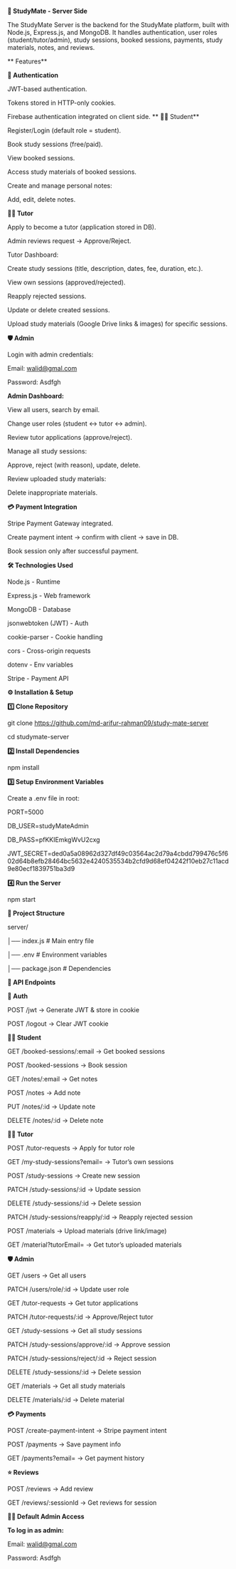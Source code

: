 **📘 StudyMate - Server Side**

The StudyMate Server is the backend for the StudyMate platform, built with Node.js, Express.js, and MongoDB.
It handles authentication, user roles (student/tutor/admin), study sessions, booked sessions, payments, study materials, notes, and reviews.

** Features**

**🔑 Authentication**

JWT-based authentication.

Tokens stored in HTTP-only cookies.

Firebase authentication integrated on client side.
**
👨‍🎓 Student**

Register/Login (default role = student).

Book study sessions (free/paid).

View booked sessions.

Access study materials of booked sessions.

Create and manage personal notes:

Add, edit, delete notes.

**👨‍🏫 Tutor**

Apply to become a tutor (application stored in DB).

Admin reviews request → Approve/Reject.

Tutor Dashboard:

Create study sessions (title, description, dates, fee, duration, etc.).

View own sessions (approved/rejected).

Reapply rejected sessions.

Update or delete created sessions.

Upload study materials (Google Drive links & images) for specific sessions.

**🛡️ Admin**

Login with admin credentials:

Email: walid@gmal.com

Password: Asdfgh


**Admin Dashboard:**

View all users, search by email.

Change user roles (student ↔ tutor ↔ admin).

Review tutor applications (approve/reject).

Manage all study sessions:

Approve, reject (with reason), update, delete.

Review uploaded study materials:

Delete inappropriate materials.


**💳 Payment Integration**

Stripe Payment Gateway integrated.

Create payment intent → confirm with client → save in DB.

Book session only after successful payment.


**🛠️ Technologies Used**

Node.js - Runtime

Express.js - Web framework

MongoDB - Database

jsonwebtoken (JWT) - Auth

cookie-parser - Cookie handling

cors - Cross-origin requests

dotenv - Env variables

Stripe - Payment API

**⚙️ Installation & Setup**

**1️⃣ Clone Repository**

git clone https://github.com/md-arifur-rahman09/study-mate-server

cd studymate-server

**2️⃣ Install Dependencies**

npm install

**3️⃣ Setup Environment Variables**

Create a .env file in root:

PORT=5000

DB_USER=studyMateAdmin

DB_PASS=pfKKIEmkgWvU2cxg

JWT_SECRET=ded0a5a08962d327df49c03564ac2d79a4cbdd799476c5f602d64b8efb28464bc5632e4240535534b2cfd9d68ef04242f10eb27c11acd9e80ecf1839751ba3d9


**4️⃣ Run the Server**

npm start

**📂 Project Structure**

server/

│── index.js        # Main entry file

│── .env            # Environment variables

│── package.json    # Dependencies


**🔗 API Endpoints**

**🔑 Auth**

POST /jwt → Generate JWT & store in cookie

POST /logout → Clear JWT cookie

**👨‍🎓 Student**

GET /booked-sessions/:email → Get booked sessions

POST /booked-sessions → Book session

GET /notes/:email → Get notes

POST /notes → Add note

PUT /notes/:id → Update note

DELETE /notes/:id → Delete note

**👨‍🏫 Tutor**

POST /tutor-requests → Apply for tutor role

GET /my-study-sessions?email= → Tutor’s own sessions

POST /study-sessions → Create new session

PATCH /study-sessions/:id → Update session

DELETE /study-sessions/:id → Delete session

PATCH /study-sessions/reapply/:id → Reapply rejected session

POST /materials → Upload materials (drive link/image)

GET /material?tutorEmail= → Get tutor’s uploaded materials

**🛡️ Admin**

GET /users → Get all users

PATCH /users/role/:id → Update user role

GET /tutor-requests → Get tutor applications

PATCH /tutor-requests/:id → Approve/Reject tutor

GET /study-sessions → Get all study sessions

PATCH /study-sessions/approve/:id → Approve session

PATCH /study-sessions/reject/:id → Reject session

DELETE /study-sessions/:id → Delete session

GET /materials → Get all study materials

DELETE /materials/:id → Delete material

**💳 Payments**

POST /create-payment-intent → Stripe payment intent

POST /payments → Save payment info

GET /payments?email= → Get payment history

**⭐ Reviews**

POST /reviews → Add review

GET /reviews/:sessionId → Get reviews for session

**👨‍💻 Default Admin Access**

**To log in as admin:**

Email: walid@gmal.com

Password: Asdfgh

